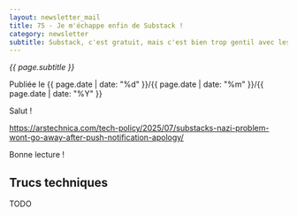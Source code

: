```yaml
---
layout: newsletter_mail
title: 75 - Je m'échappe enfin de Substack !
category: newsletter
subtitle: Substack, c'est gratuit, mais c'est bien trop gentil avec les nazis
---
```

*{{ page.subtitle }}*
<div class="date">
Publiée le {{ page.date | date: "%d" }}/{{ page.date | date: "%m" }}/{{ page.date | date: "%Y" }}
</div>

Salut !

https://arstechnica.com/tech-policy/2025/07/substacks-nazi-problem-wont-go-away-after-push-notification-apology/

Bonne lecture !

## Trucs techniques
TODO